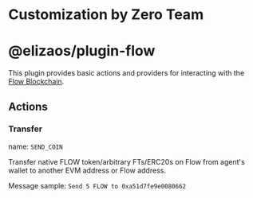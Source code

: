 # Customization by Zero Team

# @elizaos/plugin-flow

This plugin provides basic actions and providers for interacting with the [Flow Blockchain](https://developers.flow.com/).

## Actions

### Transfer

name: `SEND_COIN`

Transfer native FLOW token/arbitrary FTs/ERC20s on Flow from agent's wallet to another EVM address or Flow address.

Message sample: `Send 5 FLOW to 0xa51d7fe9e0080662`
